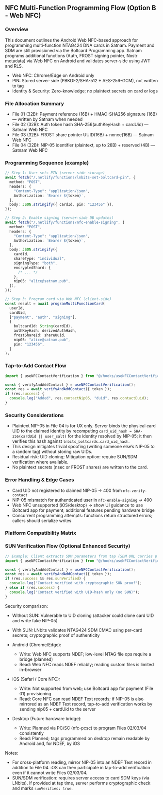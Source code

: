 ## NFC Multi-Function Programming Flow (Option B - Web NFC)

### Overview

This document outlines the Android Web NFC-based approach for programming multi-function NTAG424 DNA cards in Satnam. Payment and SDM are still provisioned via the Boltcard Programming app. Satnam programs additional functions (Auth, FROST signing pointer, Nostr metadata) via Web NFC on Android and validates server-side using JWT and RLS.

- Web NFC: Chrome/Edge on Android only
- PIN: Stored server-side (PBKDF2/SHA-512 + AES-256-GCM), not written to tag
- Identity & Security: Zero-knowledge; no plaintext secrets on card or logs

### File Allocation Summary

- File 01 (32B): Payment reference (16B) + HMAC-SHA256 signature (16B) — written by Satnam when needed
- File 02 (32B): Auth token hash SHA-256(authKeyHash + cardUid) — Satnam Web NFC
- File 03 (32B): FROST share pointer UUID(16B) + nonce(16B) — Satnam Web NFC
- File 04 (32B): NIP-05 identifier (plaintext, up to 28B) + reserved (4B) — Satnam Web NFC

### Programming Sequence (example)

```ts
// Step 1: User sets PIN (server-side storage)
await fetch("/.netlify/functions/lnbits-set-boltcard-pin", {
  method: "POST",
  headers: {
    "Content-Type": "application/json",
    Authorization: `Bearer ${token}`,
  },
  body: JSON.stringify({ cardId, pin: "123456" }),
});

// Step 2: Enable signing (server-side DB updates)
await fetch("/.netlify/functions/nfc-enable-signing", {
  method: "POST",
  headers: {
    "Content-Type": "application/json",
    Authorization: `Bearer ${token}`,
  },
  body: JSON.stringify({
    cardId,
    shareType: "individual",
    signingType: "both",
    encryptedShard: {
      /* ... */
    },
    nip05: "alice@satnam.pub",
  }),
});

// Step 3: Program card via Web NFC (client-side)
const result = await programMultiFunctionCard(
  userId,
  cardUid,
  ["payment", "auth", "signing"],
  {
    boltcardId: String(cardId),
    authKeyHash: derivedAuthHash,
    frostShareId: shareUuid,
    nip05: "alice@satnam.pub",
    pin: "123456",
  }
);
```

### Tap-to-Add Contact Flow

```ts
import { useNFCContactVerification } from "@/hooks/useNFCContactVerification";

const { verifyAndAddContact } = useNFCContactVerification();
const res = await verifyAndAddContact({ token });
if (res.success) {
  console.log("Added", res.contactNip05, "duid", res.contactDuid);
}
```

### Security Considerations

- Plaintext NIP-05 in File 04 is for UX only. Server binds the physical card UID to the claimed identity by recomputing `card_uid_hash = SHA-256(cardUid || user_salt)` for the identity resolved by NIP-05; it then verifies this hash against `lnbits_boltcards.card_uid_hash`.
- This design mitigates trivial spoofing (writing someone else’s NIP-05 to a random tag) without storing raw UIDs.
- Residual risk: UID cloning; Mitigation option: require SUN/SDM verification where available.
- No plaintext secrets (nsec or FROST shares) are written to the card.

### Error Handling & Edge Cases

- Card UID not registered to claimed NIP-05 → 400 from `nfc-verify-contact`
- NIP-05 mismatch for authenticated user in `nfc-enable-signing` → 400
- Web NFC unsupported (iOS/desktop) → show UI guidance to use Boltcard app for payment; additional features pending hardware bridge
- Concurrent programming attempts: functions return structured errors; callers should serialize writes

### Platform Compatibility Matrix

### SUN Verification Flow (Optional Enhanced Security)

```ts
// Example: Client extracts SDM parameters from tap (SDM URL carries p & c)
import { useNFCContactVerification } from "@/hooks/useNFCContactVerification";

const { verifyAndAddContact } = useNFCContactVerification();
const res = await verifyAndAddContact({ token });
if (res.success && res.sunVerified) {
  console.log("Contact verified with cryptographic SUN proof");
} else if (res.success) {
  console.log("Contact verified with UID-hash only (no SUN)");
}
```

Security comparison:

- Without SUN: Vulnerable to UID cloning (attacker could clone card UID and write fake NIP-05)
- With SUN: LNbits validates NTAG424 SDM CMAC using per-card secrets; cryptographic proof of authenticity

- Android (Chrome/Edge):
  - Write: Web NFC supports NDEF; low-level NTAG file ops require a bridge (planned)
  - Read: Web NFC reads NDEF reliably; reading custom files is limited in-browser
- iOS (Safari / Core NFC):
  - Write: Not supported from web; use Boltcard app for payment (File 01) provisioning
  - Read: Core NFC can read NDEF Text records; if NIP-05 is also mirrored as an NDEF Text record, tap-to-add verification works by sending nip05 + cardUid to the server
- Desktop (Future hardware bridge):
  - Write: Planned via PC/SC (nfc-pcsc) to program Files 02/03/04 consistently
  - Read: Planned; tags programmed on desktop remain readable by Android and, for NDEF, by iOS

Notes:

- For cross-platform reading, mirror NIP-05 into an NDEF Text record in addition to File 04. iOS can then participate in tap-to-add verification even if it cannot write Files 02/03/04.
- SUN/SDM verification: requires server access to card SDM keys (via LNbits). If provided at tap time, server performs cryptographic check and marks `sunVerified: true`.
